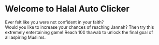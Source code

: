 # Welcome to Halal Auto Clicker

Ever felt like you were not confident in your faith?	
Would you like to increase your chances of reaching Jannah?	
Then try this extremely entertaining game! Reach 100 thawab to unlock the final goal of all aspiring Muslims.


